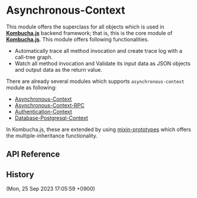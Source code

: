 
 Asynchronous-Context
=======================

This module offers the superclass for all objects which is used in
**[Kombucha.js][kombucha]** backend framework; that is, this is the core module
of **[Kombucha.js][kombucha]**. This module offers following functionalities.

- Automatically trace all method invocation and create trace log with a
  call-tree graph.
- Watch all method invocation and Validate its input data as JSON objects and
  output data as the return value.

There are already several modules which supports `asynchronous-context` module
as following:

- [Asynchronous-Context][asynchronous-context]
- [Asynchronous-Context-RPC][asynchronous-context-rpc]
- [Authentication-Context][authentication-context]
- [Database-Postgresql-Context][database-postgresql-context]

In Kombucha.js, these are extended by using [mixin-prototypes][mixin-prototypes]
which offers the multiple-inheritance functionality.

[kombucha]:                          https://github.com/kombucha-js/
[rerenderers]:                       https://github.com/kombucha-js/react-rerenderers/
[react-rerenderers]:                 https://github.com/kombucha-js/react-rerenderers/
[asynchronous-context]:              https://github.com/kombucha-js/asynchronous-context/
[asynchronous-context-rpc]:          https://github.com/kombucha-js/asynchronous-context-rpc/
[prevent-undefined]:                 https://github.com/kombucha-js/prevent-undefined/
[fold-args]:                         https://github.com/kombucha-js/fold-args/
[runtime-typesafety]:                https://github.com/kombucha-js/runtime-typesafety/
[database-postgresql-query-builder]: https://github.com/kombucha-js/database-postgresql-query-builder/
[vanilla-schema-validator]:          https://github.com/kombucha-js/vanilla-schema-validator/
[sql-named-parameters]:              https://github.com/kombucha-js/sql-named-parameters/
[sqlmacro]:                          https://github.com/kombucha-js/sqlmacro/
[mixin-prototypes]:                  https://github.com/kombucha-js/mixin-prototypes/
[authentication-context]:            https://github.com/kombucha-js/authentication-context/
[database-postgresql-context]:       https://github.com/kombucha-js/database-postgresql-context/
[crypto-web-token]:                  https://github.com/kombucha-js/crypto-web-token/
[randomcat]:                         https://github.com/kombucha-js/randomcat/
[beep]:                              https://github.com/kombucha-js/beep/


 API Reference
---------------




 History
----------
(Mon, 25 Sep 2023 17:05:59 +0900)
